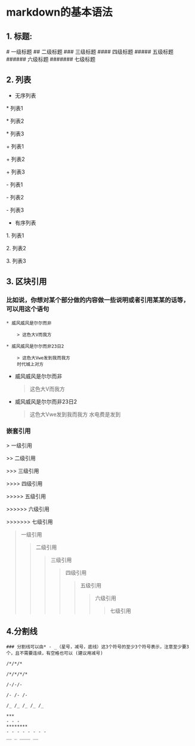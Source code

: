# markdown的基本语法

## 1. 标题:

   \# 一级标题
   \## 二级标题
   \### 三级标题
   \#### 四级标题
   \##### 五级标题
   \###### 六级标题
   \####### 七级标题

## 2. 列表

* 无序列表

\* 列表1

\* 列表2

\* 列表3

\+ 列表1

\+ 列表2

\+ 列表3

\- 列表1

\- 列表2

\- 列表3

* 有序列表

1\. 列表1

2\. 列表2

3\. 列表3

## 3. 区块引用

### 比如说，你想对某个部分做的内容做一些说明或者引用某某的话等，可以用这个语句

    * 威风威风是尔尔而非

        > 这色大V而我方

    * 威风威风是尔尔而非23日2

        > 这色大Vwe发到我而我方
        时代城上对方

* 威风威风是尔尔而非
    > 这色大V而我方
* 威风威风是尔尔而非23日2
    > 这色大Vwe发到我而我方
    水电费是发到

### 嵌套引用

\> 一级引用

\>\> 二级引用

\>\>\> 三级引用

\>\>\>\> 四级引用

\>\>\>\>\> 五级引用

\>\>\>\>\>\> 六级引用

\>\>\>\>\>\>\> 七级引用

> 一级引用
>> 二级引用
>>> 三级引用
>>>> 四级引用
>>>>> 五级引用
>>>>>> 六级引用
>>>>>>> 七级引用

## 4.分割线

    ### 分割线可以由* - _（星号，减号，底线）这3个符号的至少3个符号表示，注意至少要3个，且不需要连续，有空格也可以 (建议用减号)

    /*/*/*

    /*/*/*/*

    /-/-/-

    /- /- /-

    /_ /_ /_ /_ /_

    ***
    - - -
    ********
    - - - - - - - -
    __ _ ____ __










